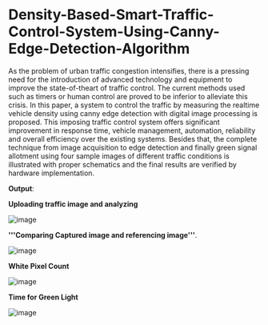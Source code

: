 # Density-Based-Smart-Traffic-Control-System-Using-Canny-Edge-Detection-Algorithm





As the problem of urban traffic congestion intensifies, there is a pressing need for the introduction of advanced technology and equipment to improve the state-of-theart of traffic control. The current methods used such as timers or human control are proved to be inferior to alleviate this crisis. In this paper, a system to control the traffic by measuring the realtime vehicle density using canny edge detection with digital image processing is proposed. This imposing traffic control system offers significant improvement in response time, vehicle management, automation, reliability and overall efficiency over the existing systems. Besides that, the complete technique from image acquisition to edge detection and finally green signal allotment using four sample images of different traffic conditions is illustrated with proper schematics and the final results are verified by hardware implementation.

**Output**:


**Uploading traffic image  and analyzing**

![image](https://user-images.githubusercontent.com/76832603/220696757-8e1008ad-783d-48bb-94f5-194f2c9a962a.png)

**'''Comparing Captured image and referencing image'''**.

![image](https://user-images.githubusercontent.com/76832603/219103225-5f84dfb9-6ed6-4690-9526-c1dc9a67881a.png)

**White Pixel Count**

![image](https://user-images.githubusercontent.com/76832603/220696983-a4558aba-6428-49bc-947d-38d6ff49a63f.png)

**Time for Green Light**

![image](https://user-images.githubusercontent.com/76832603/220697086-74c42f25-9349-4318-b4f1-09c7c5c4c0b2.png)



